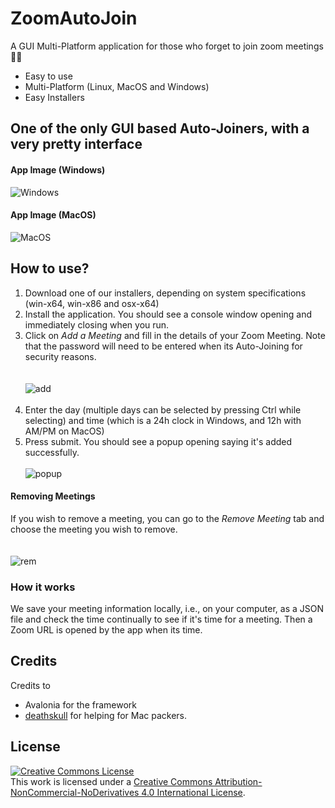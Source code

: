 # ZoomAutoJoin
A GUI Multi-Platform application for those who forget to join zoom meetings 🤦‍♂️
- Easy to use
- Multi-Platform (Linux, MacOS and Windows)
- Easy Installers
## One of the only GUI based Auto-Joiners, with a very pretty interface
#### App Image (Windows)
![Windows](https://media.discordapp.net/attachments/758922634749542420/799545769798402048/unknown.png?width=1135&height=586)
#### App Image (MacOS)
![MacOS](https://media.discordapp.net/attachments/737570380033687613/799523465199484999/Screen_Shot_2021-01-15_at_11.50.45_AM.png?width=1135&height=586)
## How to use?
1. Download one of our installers, depending on system specifications (win-x64, win-x86 and osx-x64)
2. Install the application. You should see a console window opening and immediately closing when you run.
3. Click on *Add a Meeting* and fill in the details of your Zoom Meeting. Note that the password will need to be entered when its Auto-Joining for security reasons.  <br /><br />               
![add](https://media.discordapp.net/attachments/758922634749542420/799554109451272212/unknown.png?width=322&height=269)<br /><br />
4. Enter the day (multiple days can be selected by pressing Ctrl while selecting) and time (which is a 24h clock in Windows, and 12h with AM/PM on MacOS)
5. Press submit. You should see a popup opening saying it's added successfully.                            <br /><br />
![popup](https://media.discordapp.net/attachments/758922634749542420/799553648681549865/unknown.png?width=350&height=100)<br />
#### Removing Meetings
If you wish to remove a meeting, you can go to the *Remove Meeting* tab and choose the meeting you wish to remove.          <br /><br />           
![rem](https://media.discordapp.net/attachments/758922634749542420/799554767067676702/unknown.png?width=550&height=150)
### How it works
We save your meeting information locally, i.e., on your computer, as a JSON file and check the time continually to see if it's time for a meeting. Then a Zoom URL is opened by the app when its time.
## Credits
Credits to 
- Avalonia for the framework
- [deathskull](https://github.com/deathskull728) for helping for Mac packers.
           
## License
<a rel="license" href="http://creativecommons.org/licenses/by-nc-nd/4.0/"><img alt="Creative Commons License" style="border-width:0" src="https://i.creativecommons.org/l/by-nc-nd/4.0/88x31.png" /></a><br />This work is licensed under a <a rel="license" href="http://creativecommons.org/licenses/by-nc-nd/4.0/">Creative Commons Attribution-NonCommercial-NoDerivatives 4.0 International License</a>.
